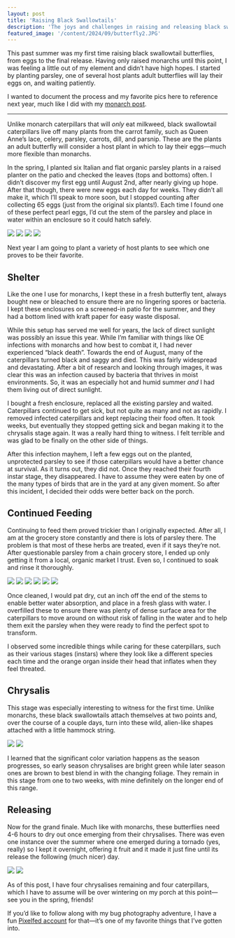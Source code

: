 ```yaml
---
layout: post
title: 'Raising Black Swallowtails'
description: 'The joys and challenges in raising and releasing black swallowtail butteflies.'
featured_image: '/content/2024/09/butterfly2.JPG'
---
```

This past summer was my first time raising black swallowtail butterflies, from eggs to the final release. Having only raised monarchs until this point, I was feeling a little out of my element and didn’t have high hopes. I started by planting parsley, one of several host plants adult butterflies will lay their eggs on, and waiting patiently. 

I wanted to document the process and my favorite pics here to reference next year, much like I did with my [monarch post](https://jonitrythall.com/raising-monarch-babies). 

<hr />

Unlike monarch caterpillars that will *only* eat milkweed, black swallowtail caterpillars live off many plants from the carrot family, such as Queen Anne’s lace, celery, parsley, carrots, dill, and parsnip. These are the plants an adult butterfly will consider a host plant in which to lay their eggs—much more flexible than monarchs. 

In the spring, I planted six Italian and flat organic parsley plants in a raised planter on the patio and checked the leaves (tops and bottoms) often. I didn’t discover my first egg until August 2nd, after nearly giving up hope. After that though, there were new eggs each day for weeks. They didn’t all make it, which I’ll speak to more soon, but I stopped counting after collecting 65 eggs (just from the original six plants!). Each time I found one of these perfect pearl eggs, I’d cut the stem of the parsley and place in water within an enclosure so it could hatch safely.   

<div class="gallery" data-columns="2">
  <img src="/content/2024/09/egg-split.JPG">
  <img src="/content/2024/09/close-eggs.JPG">
  <img src="/content/2024/09/many-eggs.JPG">
  <img src="/content/2024/09/tiny-baby.JPG">
</div>

Next year I am going to plant a variety of host plants to see which one proves to be their favorite. 

## Shelter 

Like the one I use for monarchs, I kept these in a fresh butterfly tent, always bought new or bleached to ensure there are no lingering spores or bacteria. I kept these enclosures on a screened-in patio for the summer, and they had a bottom lined with kraft paper for easy waste disposal.

While this setup has served me well for years, the lack of direct sunlight was possibly an issue this year. While I’m familiar with things like OE infections with monarchs and how best to combat it, I had never experienced “black death”. Towards the end of August, many of the caterpillars turned black and saggy and died. This was fairly widespread and devastating. After a bit of research and looking through images, it was clear this was an infection caused by bacteria that thrives in moist environments. So, it was an especially hot and humid summer *and* I had them living out of direct sunlight.    

I bought a fresh enclosure, replaced all the existing parsley and waited. Caterpillars continued to get sick, but not quite as many and not as rapidly. I removed infected caterpillars and kept replacing their food often. It took weeks, but eventually they stopped getting sick and began making it to the chrysalis stage again. It was a really hard thing to witness. I felt terrible and was glad to be finally on the other side of things.  

After this infection mayhem, I left a few eggs out on the planted, unprotected parsley to see if those caterpillars would have a better chance at survival. As it turns out, they did not. Once they reached their fourth instar stage, they disappeared. I have to assume they were eaten by one of the many types of birds that are in the yard at any given moment. So after this incident, I decided their odds were better back on the porch.   

## Continued Feeding

Continuing to feed them proved trickier than I originally expected. After all, I am at the grocery store constantly and there is lots of parsley there. The problem is that most of these herbs are treated, even if it says they’re not. After questionable parsley from a chain grocery store, I ended up only getting it from a local, organic market I trust. Even so, I continued to soak and rinse it thoroughly. 

<div class="gallery" data-columns="2">
  <img src="/content/2024/09/cat1.JPG">
  <img src="/content/2024/09/cat2.JPG">
  <img src="/content/2024/09/cat3.JPG">
  <img src="/content/2024/09/cat4.JPG">
  <img src="/content/2024/09/cat5.JPG">
  <img src="/content/2024/09/cat6.JPG">
</div>

Once cleaned, I would pat dry, cut an inch off the end of the stems to enable better water absorption, and place in a fresh glass with water. I overfilled these to ensure there was plenty of dense surface area for the caterpillars to move around on without risk of falling in the water and to help them exit the parsley when they were ready to find the perfect spot to transform. 

I observed some incredible things while caring for these caterpillars, such as their various stages (instars) where they look like a different species each time and the orange organ inside their head that inflates when they feel threated. 

## Chrysalis 

This stage was especially interesting to witness for the first time. Unlike monarchs, these black swallowtails attach themselves at two points and, over the course of a couple days, turn into these wild, alien-like shapes attached with a little hammock string. 

<div class="gallery" data-columns="2">
  <img src="/content/2024/09/chrysalis1.JPG">
  <img src="/content/2024/09/chrysalis2.JPG">
</div>

I learned that the significant color variation happens as the season progresses, so early season chrysalises are bright green while later season ones are brown to best blend in with the changing foliage. They remain in this stage from one to two weeks, with mine definitely on the longer end of this range. 

## Releasing

Now for the grand finale. Much like with monarchs, these butterflies need 4-6 hours to dry out once emerging from their chrysalises. There was even one instance over the summer where one emerged during a tornado (yes, really) so I kept it overnight, offering it fruit and it made it just fine until its release the following (much nicer) day.

<div class="gallery" data-columns="2">
  <img src="/content/2024/09/butterfly1.JPG">
  <img src="/content/2024/09/butterfly2.JPG">
</div>

As of this post, I have four chrysalises remaining and four caterpillars, which I have to assume will be over wintering on my porch at this point—see you in the spring, friends!  

If you’d like to follow along with my bug photography adventure, I have a fun [Pixelfed account](https://pixelfed.social/jonitry) for that—it’s one of my favorite things that I’ve gotten into.  